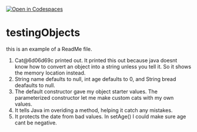 [![Open in Codespaces](https://classroom.github.com/assets/launch-codespace-2972f46106e565e64193e422d61a12cf1da4916b45550586e14ef0a7c637dd04.svg)](https://classroom.github.com/open-in-codespaces?assignment_repo_id=20406859)
# testingObjects

this is an example of a ReadMe file.

1. Cat@6d06d69c printed out. It printed this out because java doesnt know how to convert an object into a string unless you tell it. So it shows the memory location instead.
2. String name defaults to null, int age defaults to 0, and String bread deafaults to null.
3. The default constructor gave my object starter values. The parameterized constructor let me make custom cats with my own values.
4. It tells Java im overiding a method, helping it catch any mistakes.
5. It protects the date from bad values. In setAge() I could make sure age cant be negative.
